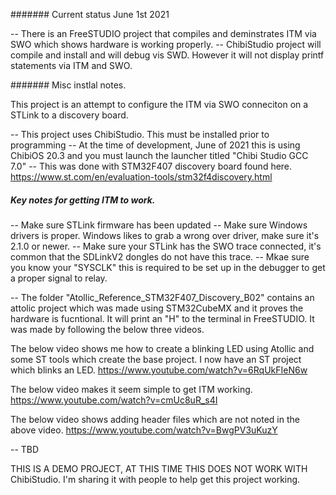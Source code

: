 ####### Current status June 1st 2021

-- There is an FreeSTUDIO project that compiles and deminstrates ITM via SWO which shows hardware is working properly. 
-- ChibiStudio project will compile and install and will debug vis SWD. However it will not display printf statements via ITM and SWO. 

####### Misc instlal notes. 

This project is an attempt to configure the ITM via SWO conneciton on a STLink to a discovery board. 

-- This project uses ChibiStudio. This must be installed prior to programming
-- At the time of development, June of 2021 this is using ChibiOS 20.3 and you must launch the launcher titled "Chibi Studio GCC 7.0" 
-- This was done with STM32F407 discovery board found here.  https://www.st.com/en/evaluation-tools/stm32f4discovery.html

##### Key notes for getting ITM to work. 
-- Make sure STLink firmware has been updated 
-- Make sure Windows drivers is proper. Windows likes to grab a wrong over driver, make sure it's 2.1.0 or newer. 
-- Make sure your STLink has the SWO trace connected, it's common that the SDLinkV2 dongles do not have this trace. 
-- Mkae sure you know your "SYSCLK" this is required to be set up in the debugger to get a proper signal to relay. 

-- The folder "Atollic_Reference_STM32F407_Discovery_B02" contains an attolic project which was made using STM32CubeMX and it proves the hardware is fucntional. It will print an "H" to the terminal in FreeSTUDIO. It was made by following the below three videos. 

The below video shows me how to create a blinking LED using Atollic and some ST tools which create the base project. I now have an ST project which blinks an LED. 
https://www.youtube.com/watch?v=6RqUkFIeN6w

The below video makes it seem simple to get ITM working. 
https://www.youtube.com/watch?v=cmUc8uR_s4I

The below video shows adding header files which are not noted in the above video. 
https://www.youtube.com/watch?v=BwgPV3uKuzY

-- TBD

THIS IS A DEMO PROJECT, AT THIS TIME THIS DOES NOT WORK WITH ChibiStudio. I'm sharing it with people to help get this project working. 